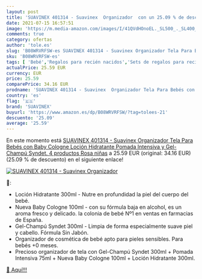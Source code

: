 ```yaml
---
layout: post
title: 'SUAVINEX 401314 - Suavinex  Organizador  con un 25.09 % de descuento'
date: 2021-07-15 16:57:51
image: 'https://m.media-amazon.com/images/I/41QVdHOnoEL._SL500_._SL400_.jpg'
comments: true
category: ofertas
author: 'tole.es'
slug: 'B08WRVRFSW-es SUAVINEX 401314 - Suavinex Organizador Tela Para Bebés con...'
sku: 'B08WRVRFSW-es'
tags: [ 'Bebé','Regalos para recién nacidos','Sets de regalos para recién nacidos','bebés','suavinex', ]
actualPrice: 25.59 EUR
currency: EUR
price: 25.59
comparePrice: 34.16 EUR
prodname: 'SUAVINEX 401314 - Suavinex  Organizador Tela Para Bebés con Baby Cologne  Loción Hidratante  Pomada Intensiva y Gel-Champú Syndet. 4 productos  Rosa  niñas'
country: 'es'
flag: '🇪🇸'
brand: 'SUAVINEX'
buyurl: 'https://www.amazon.es/dp/B08WRVRFSW/?tag=tolees-21'
descuento: '25.09'
average: '25.59'
---
```


En este momento está [SUAVINEX 401314 - Suavinex  Organizador Tela Para Bebés con Baby Cologne  Loción Hidratante  Pomada Intensiva y Gel-Champú Syndet. 4 productos  Rosa  niñas](https://www.amazon.es/dp/B08WRVRFSW/?tag=tolees-21) a 25.59 EUR (original: 34.16 EUR) (25.09 %  de descuento) en el siguiente enlace!

[![SUAVINEX 401314 - Suavinex  Organizador ](https://m.media-amazon.com/images/I/41QVdHOnoEL._SL500_._SL400_.jpg)](https://www.amazon.es/dp/B08WRVRFSW/?tag=tolees-21)

🔎:

- Loción Hidratante 300ml - Nutre en profundidad la piel del cuerpo del bebé.
- Nueva Baby Cologne 100ml - con su fórmula baja en alcohol, es un aroma fresco y delicado. la colonia de bebé Nº1 en ventas en farmacias de España.
- Gel-Champú Syndet 300ml - Limpia de forma especialmente suave piel y cabello. Fórmula Sin Jabón.
- Organizador de cosmética de bebé apto para pieles sensibles. Para bebés +0 meses.
- Precioso organizador de tela con Gel-Champú Syndet 300ml + Pomada Intensiva 75ml + Nueva Baby Cologne 100ml + Loción Hidratante 300ml.

[🛒 Aquí!!!](https://www.amazon.es/dp/B08WRVRFSW/?tag=tolees-21)
